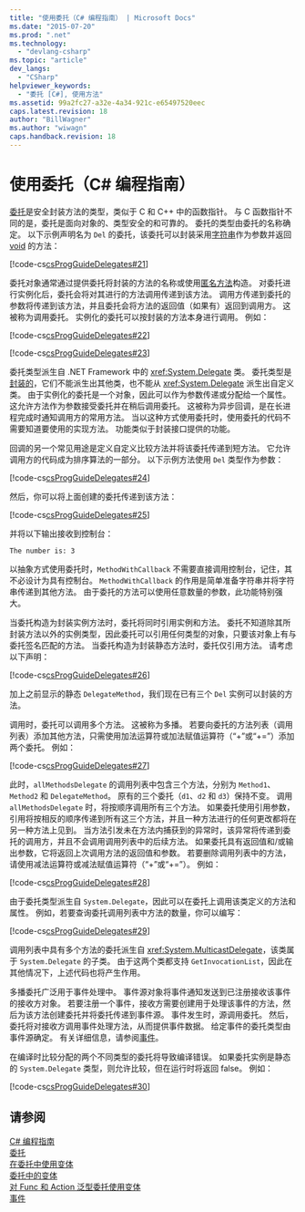 ```yaml
---
title: "使用委托（C# 编程指南） | Microsoft Docs"
ms.date: "2015-07-20"
ms.prod: ".net"
ms.technology: 
  - "devlang-csharp"
ms.topic: "article"
dev_langs: 
  - "CSharp"
helpviewer_keywords: 
  - "委托 [C#], 使用方法"
ms.assetid: 99a2fc27-a32e-4a34-921c-e65497520eec
caps.latest.revision: 18
author: "BillWagner"
ms.author: "wiwagn"
caps.handback.revision: 18
---
```

# 使用委托（C# 编程指南）
[委托](../../../csharp/language-reference/keywords/delegate.md)是安全封装方法的类型，类似于 C 和 C\+\+ 中的函数指针。  与 C 函数指针不同的是，委托是面向对象的、类型安全的和可靠的。  委托的类型由委托的名称确定。  以下示例声明名为 `Del` 的委托，该委托可以封装采用[字符串](../../../csharp/language-reference/keywords/string.md)作为参数并返回 [void](../../../csharp/language-reference/keywords/void.md) 的方法：  
  
 [!code-cs[csProgGuideDelegates#21](../../../csharp/programming-guide/delegates/codesnippet/CSharp/using-delegates_1.cs)]  
  
 委托对象通常通过提供委托将封装的方法的名称或使用[匿名方法](../../../csharp/programming-guide/statements-expressions-operators/anonymous-methods.md)构造。  对委托进行实例化后，委托会将对其进行的方法调用传递到该方法。  调用方传递到委托的参数将传递到该方法，并且委托会将方法的返回值（如果有）返回到调用方。  这被称为调用委托。  实例化的委托可以按封装的方法本身进行调用。  例如：  
  
 [!code-cs[csProgGuideDelegates#22](../../../csharp/programming-guide/delegates/codesnippet/CSharp/using-delegates_2.cs)]  
  
 [!code-cs[csProgGuideDelegates#23](../../../csharp/programming-guide/delegates/codesnippet/CSharp/using-delegates_3.cs)]  
  
 委托类型派生自 .NET Framework 中的 <xref:System.Delegate> 类。  委托类型是[封装的](../../../csharp/language-reference/keywords/sealed.md)，它们不能派生出其他类，也不能从 <xref:System.Delegate> 派生出自定义类。  由于实例化的委托是一个对象，因此可以作为参数传递或分配给一个属性。  这允许方法作为参数接受委托并在稍后调用委托。  这被称为异步回调，是在长进程完成时通知调用方的常用方法。  当以这种方式使用委托时，使用委托的代码不需要知道要使用的实现方法。  功能类似于封装接口提供的功能。  
  
 回调的另一个常见用途是定义自定义比较方法并将该委托传递到短方法。  它允许调用方的代码成为排序算法的一部分。  以下示例方法使用 `Del` 类型作为参数：  
  
 [!code-cs[csProgGuideDelegates#24](../../../csharp/programming-guide/delegates/codesnippet/CSharp/using-delegates_4.cs)]  
  
 然后，你可以将上面创建的委托传递到该方法：  
  
 [!code-cs[csProgGuideDelegates#25](../../../csharp/programming-guide/delegates/codesnippet/CSharp/using-delegates_5.cs)]  
  
 并将以下输出接收到控制台：  
  
 `The number is: 3`  
  
 以抽象方式使用委托时，`MethodWithCallback` 不需要直接调用控制台，记住，其不必设计为具有控制台。  `MethodWithCallback` 的作用是简单准备字符串并将字符串传递到其他方法。  由于委托的方法可以使用任意数量的参数，此功能特别强大。  
  
 当委托构造为封装实例方法时，委托将同时引用实例和方法。  委托不知道除其所封装方法以外的实例类型，因此委托可以引用任何类型的对象，只要该对象上有与委托签名匹配的方法。  当委托构造为封装静态方法时，委托仅引用方法。  请考虑以下声明：  
  
 [!code-cs[csProgGuideDelegates#26](../../../csharp/programming-guide/delegates/codesnippet/CSharp/using-delegates_6.cs)]  
  
 加上之前显示的静态 `DelegateMethod`，我们现在已有三个 `Del` 实例可以封装的方法。  
  
 调用时，委托可以调用多个方法。  这被称为多播。  若要向委托的方法列表（调用列表）添加其他方法，只需使用加法运算符或加法赋值运算符（“\+”或“\+\=”）添加两个委托。  例如：  
  
 [!code-cs[csProgGuideDelegates#27](../../../csharp/programming-guide/delegates/codesnippet/CSharp/using-delegates_7.cs)]  
  
 此时，`allMethodsDelegate` 的调用列表中包含三个方法，分别为 `Method1`、`Method2` 和 `DelegateMethod`。  原有的三个委托（`d1`、`d2` 和 `d3`）保持不变。  调用 `allMethodsDelegate` 时，将按顺序调用所有三个方法。  如果委托使用引用参数，引用将按相反的顺序传递到所有这三个方法，并且一种方法进行的任何更改都将在另一种方法上见到。  当方法引发未在方法内捕获到的异常时，该异常将传递到委托的调用方，并且不会调用调用列表中的后续方法。  如果委托具有返回值和\/或输出参数，它将返回上次调用方法的返回值和参数。  若要删除调用列表中的方法，请使用减法运算符或减法赋值运算符（“\+”或“\+\=”）。  例如：  
  
 [!code-cs[csProgGuideDelegates#28](../../../csharp/programming-guide/delegates/codesnippet/CSharp/using-delegates_8.cs)]  
  
 由于委托类型派生自 `System.Delegate`，因此可以在委托上调用该类定义的方法和属性。  例如，若要查询委托调用列表中方法的数量，你可以编写：  
  
 [!code-cs[csProgGuideDelegates#29](../../../csharp/programming-guide/delegates/codesnippet/CSharp/using-delegates_9.cs)]  
  
 调用列表中具有多个方法的委托派生自 <xref:System.MulticastDelegate>，该类属于 `System.Delegate` 的子类。  由于这两个类都支持 `GetInvocationList`，因此在其他情况下，上述代码也将产生作用。  
  
 多播委托广泛用于事件处理中。  事件源对象将事件通知发送到已注册接收该事件的接收方对象。  若要注册一个事件，接收方需要创建用于处理该事件的方法，然后为该方法创建委托并将委托传递到事件源。  事件发生时，源调用委托。  然后，委托将对接收方调用事件处理方法，从而提供事件数据。  给定事件的委托类型由事件源确定。  有关详细信息，请参阅[事件](../../../csharp/programming-guide/events/index.md)。  
  
 在编译时比较分配的两个不同类型的委托将导致编译错误。  如果委托实例是静态的 `System.Delegate` 类型，则允许比较，但在运行时将返回 false。  例如：  
  
 [!code-cs[csProgGuideDelegates#30](../../../csharp/programming-guide/delegates/codesnippet/CSharp/using-delegates_10.cs)]  
  
## 请参阅  
 [C\# 编程指南](../../../csharp/programming-guide/index.md)   
 [委托](../../../csharp/programming-guide/delegates/index.md)   
 [在委托中使用变体](../Topic/Using%20Variance%20in%20Delegates%20\(C%23%20and%20Visual%20Basic\).md)   
 [委托中的变体](../Topic/Variance%20in%20Delegates%20\(C%23%20and%20Visual%20Basic\).md)   
 [对 Func 和 Action 泛型委托使用变体](../Topic/Using%20Variance%20for%20Func%20and%20Action%20Generic%20Delegates%20\(C%23%20and%20Visual%20Basic\).md)   
 [事件](../../../csharp/programming-guide/events/index.md)